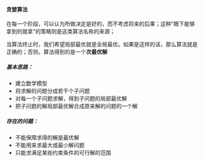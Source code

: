 #### 贪婪算法

  在每一个阶段，可以认为所做决定是好的，而不考虑将来的后果；这种"眼下能够拿到的就拿"的策略则是这类算法名称的来源；

  当算法终止时，我们希望局部最优就是全局最优。如果是这样的话，那么算法就是正确的；否则，算法得到的是一个**次最优解**



##### 基本思路：

* 建立数学模型
* 将求解的问题分成若干个子问题
* 对每一个子问题求解，得到子问题的局部最优解
* 把子问题的解局部最优解合成原来解的问题的一个解



##### 存在的问题：

* 不能保障求得的解是最优解
* 不能用来求最大或最小解问题
* 只能求满足某些约束条件的可行解的范围